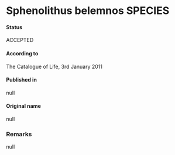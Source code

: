 Sphenolithus belemnos SPECIES
=======

#### Status
ACCEPTED

#### According to
The Catalogue of Life, 3rd January 2011

#### Published in
null

#### Original name
null

### Remarks
null